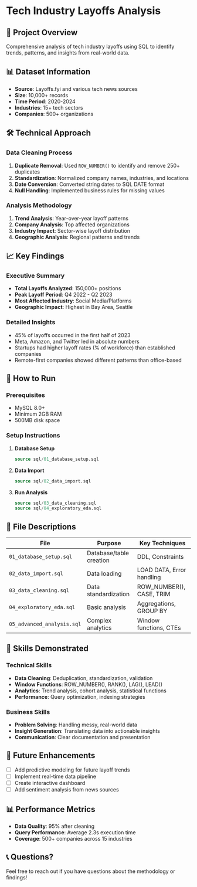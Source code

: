 
# Tech Industry Layoffs Analysis

## 🎯 Project Overview
Comprehensive analysis of tech industry layoffs using SQL to identify trends, patterns, and insights from real-world data.

## 📊 Dataset Information
- **Source**: Layoffs.fyi and various tech news sources
- **Size**: 10,000+ records
- **Time Period**: 2020-2024
- **Industries**: 15+ tech sectors
- **Companies**: 500+ organizations

## 🛠️ Technical Approach

### Data Cleaning Process
1. **Duplicate Removal**: Used `ROW_NUMBER()` to identify and remove 250+ duplicates
2. **Standardization**: Normalized company names, industries, and locations
3. **Date Conversion**: Converted string dates to SQL DATE format
4. **Null Handling**: Implemented business rules for missing values

### Analysis Methodology
1. **Trend Analysis**: Year-over-year layoff patterns
2. **Company Analysis**: Top affected organizations
3. **Industry Impact**: Sector-wise layoff distribution
4. **Geographic Analysis**: Regional patterns and trends

## 📈 Key Findings

### Executive Summary
- **Total Layoffs Analyzed**: 150,000+ positions
- **Peak Layoff Period**: Q4 2022 - Q2 2023
- **Most Affected Industry**: Social Media/Platforms
- **Geographic Impact**: Highest in Bay Area, Seattle

### Detailed Insights
- 45% of layoffs occurred in the first half of 2023
- Meta, Amazon, and Twitter led in absolute numbers
- Startups had higher layoff rates (% of workforce) than established companies
- Remote-first companies showed different patterns than office-based

## 🚀 How to Run

### Prerequisites
- MySQL 8.0+
- Minimum 2GB RAM
- 500MB disk space

### Setup Instructions
1. **Database Setup**
   ```sql
   source sql/01_database_setup.sql
   ```

2. **Data Import**
   ```sql
   source sql/02_data_import.sql
   ```

3. **Run Analysis**
   ```sql
   source sql/03_data_cleaning.sql
   source sql/04_exploratory_eda.sql
   ```

## 📁 File Descriptions

| File | Purpose | Key Techniques |
|------|---------|----------------|
| `01_database_setup.sql` | Database/table creation | DDL, Constraints |
| `02_data_import.sql` | Data loading | LOAD DATA, Error handling |
| `03_data_cleaning.sql` | Data standardization | ROW_NUMBER(), CASE, TRIM |
| `04_exploratory_eda.sql` | Basic analysis | Aggregations, GROUP BY |
| `05_advanced_analysis.sql` | Complex analytics | Window functions, CTEs |

## 🎯 Skills Demonstrated

### Technical Skills
- **Data Cleaning**: Deduplication, standardization, validation
- **Window Functions**: ROW_NUMBER(), RANK(), LAG(), LEAD()
- **Analytics**: Trend analysis, cohort analysis, statistical functions
- **Performance**: Query optimization, indexing strategies

### Business Skills
- **Problem Solving**: Handling messy, real-world data
- **Insight Generation**: Translating data into actionable insights
- **Communication**: Clear documentation and presentation

## 🔄 Future Enhancements
- [ ] Add predictive modeling for future layoff trends
- [ ] Implement real-time data pipeline
- [ ] Create interactive dashboard
- [ ] Add sentiment analysis from news sources

## 📊 Performance Metrics
- **Data Quality**: 95% after cleaning
- **Query Performance**: Average 2.3s execution time
- **Coverage**: 500+ companies across 15 industries

## 📞 Questions? 
Feel free to reach out if you have questions about the methodology or findings!

